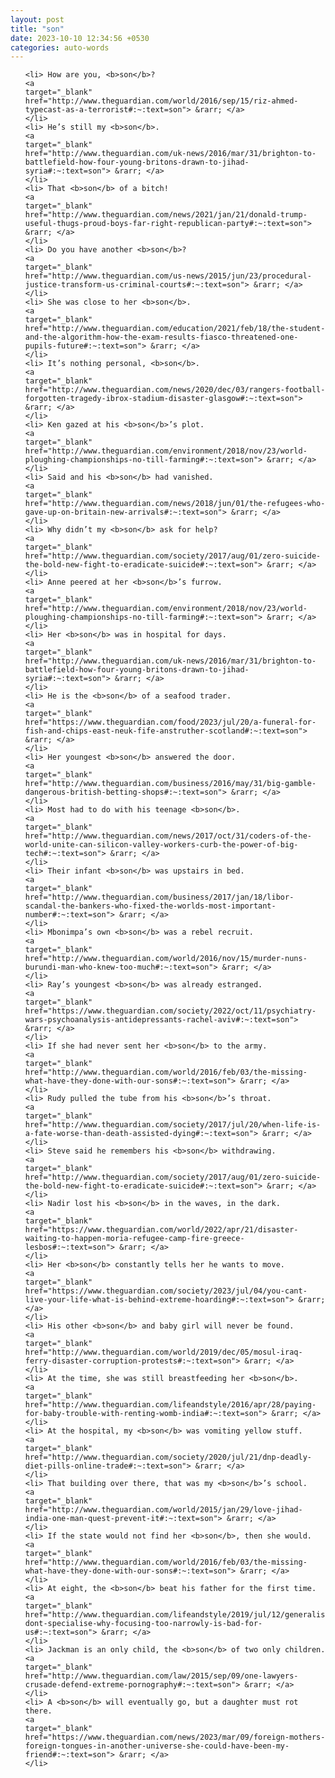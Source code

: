 ```yaml
---
layout: post
title: "son"
date: 2023-10-10 12:34:56 +0530
categories: auto-words
---
```

<ol>

    <li> How are you, <b>son</b>?
    <a 
    target="_blank" 
    href="http://www.theguardian.com/world/2016/sep/15/riz-ahmed-typecast-as-a-terrorist#:~:text=son"> &rarr; </a>
    </li>
    <li> He’s still my <b>son</b>.
    <a 
    target="_blank" 
    href="http://www.theguardian.com/uk-news/2016/mar/31/brighton-to-battlefield-how-four-young-britons-drawn-to-jihad-syria#:~:text=son"> &rarr; </a>
    </li>
    <li> That <b>son</b> of a bitch!
    <a 
    target="_blank" 
    href="http://www.theguardian.com/news/2021/jan/21/donald-trump-useful-thugs-proud-boys-far-right-republican-party#:~:text=son"> &rarr; </a>
    </li>
    <li> Do you have another <b>son</b>?
    <a 
    target="_blank" 
    href="http://www.theguardian.com/us-news/2015/jun/23/procedural-justice-transform-us-criminal-courts#:~:text=son"> &rarr; </a>
    </li>
    <li> She was close to her <b>son</b>.
    <a 
    target="_blank" 
    href="http://www.theguardian.com/education/2021/feb/18/the-student-and-the-algorithm-how-the-exam-results-fiasco-threatened-one-pupils-future#:~:text=son"> &rarr; </a>
    </li>
    <li> It’s nothing personal, <b>son</b>.
    <a 
    target="_blank" 
    href="http://www.theguardian.com/news/2020/dec/03/rangers-football-forgotten-tragedy-ibrox-stadium-disaster-glasgow#:~:text=son"> &rarr; </a>
    </li>
    <li> Ken gazed at his <b>son</b>’s plot.
    <a 
    target="_blank" 
    href="http://www.theguardian.com/environment/2018/nov/23/world-ploughing-championships-no-till-farming#:~:text=son"> &rarr; </a>
    </li>
    <li> Said and his <b>son</b> had vanished.
    <a 
    target="_blank" 
    href="http://www.theguardian.com/news/2018/jun/01/the-refugees-who-gave-up-on-britain-new-arrivals#:~:text=son"> &rarr; </a>
    </li>
    <li> Why didn’t my <b>son</b> ask for help?
    <a 
    target="_blank" 
    href="http://www.theguardian.com/society/2017/aug/01/zero-suicide-the-bold-new-fight-to-eradicate-suicide#:~:text=son"> &rarr; </a>
    </li>
    <li> Anne peered at her <b>son</b>’s furrow.
    <a 
    target="_blank" 
    href="http://www.theguardian.com/environment/2018/nov/23/world-ploughing-championships-no-till-farming#:~:text=son"> &rarr; </a>
    </li>
    <li> Her <b>son</b> was in hospital for days.
    <a 
    target="_blank" 
    href="http://www.theguardian.com/uk-news/2016/mar/31/brighton-to-battlefield-how-four-young-britons-drawn-to-jihad-syria#:~:text=son"> &rarr; </a>
    </li>
    <li> He is the <b>son</b> of a seafood trader.
    <a 
    target="_blank" 
    href="https://www.theguardian.com/food/2023/jul/20/a-funeral-for-fish-and-chips-east-neuk-fife-anstruther-scotland#:~:text=son"> &rarr; </a>
    </li>
    <li> Her youngest <b>son</b> answered the door.
    <a 
    target="_blank" 
    href="http://www.theguardian.com/business/2016/may/31/big-gamble-dangerous-british-betting-shops#:~:text=son"> &rarr; </a>
    </li>
    <li> Most had to do with his teenage <b>son</b>.
    <a 
    target="_blank" 
    href="http://www.theguardian.com/news/2017/oct/31/coders-of-the-world-unite-can-silicon-valley-workers-curb-the-power-of-big-tech#:~:text=son"> &rarr; </a>
    </li>
    <li> Their infant <b>son</b> was upstairs in bed.
    <a 
    target="_blank" 
    href="http://www.theguardian.com/business/2017/jan/18/libor-scandal-the-bankers-who-fixed-the-worlds-most-important-number#:~:text=son"> &rarr; </a>
    </li>
    <li> Mbonimpa’s own <b>son</b> was a rebel recruit.
    <a 
    target="_blank" 
    href="http://www.theguardian.com/world/2016/nov/15/murder-nuns-burundi-man-who-knew-too-much#:~:text=son"> &rarr; </a>
    </li>
    <li> Ray’s youngest <b>son</b> was already estranged.
    <a 
    target="_blank" 
    href="https://www.theguardian.com/society/2022/oct/11/psychiatry-wars-psychoanalysis-antidepressants-rachel-aviv#:~:text=son"> &rarr; </a>
    </li>
    <li> If she had never sent her <b>son</b> to the army.
    <a 
    target="_blank" 
    href="http://www.theguardian.com/world/2016/feb/03/the-missing-what-have-they-done-with-our-sons#:~:text=son"> &rarr; </a>
    </li>
    <li> Rudy pulled the tube from his <b>son</b>’s throat.
    <a 
    target="_blank" 
    href="http://www.theguardian.com/society/2017/jul/20/when-life-is-a-fate-worse-than-death-assisted-dying#:~:text=son"> &rarr; </a>
    </li>
    <li> Steve said he remembers his <b>son</b> withdrawing.
    <a 
    target="_blank" 
    href="http://www.theguardian.com/society/2017/aug/01/zero-suicide-the-bold-new-fight-to-eradicate-suicide#:~:text=son"> &rarr; </a>
    </li>
    <li> Nadir lost his <b>son</b> in the waves, in the dark.
    <a 
    target="_blank" 
    href="https://www.theguardian.com/world/2022/apr/21/disaster-waiting-to-happen-moria-refugee-camp-fire-greece-lesbos#:~:text=son"> &rarr; </a>
    </li>
    <li> Her <b>son</b> constantly tells her he wants to move.
    <a 
    target="_blank" 
    href="https://www.theguardian.com/society/2023/jul/04/you-cant-live-your-life-what-is-behind-extreme-hoarding#:~:text=son"> &rarr; </a>
    </li>
    <li> His other <b>son</b> and baby girl will never be found.
    <a 
    target="_blank" 
    href="http://www.theguardian.com/world/2019/dec/05/mosul-iraq-ferry-disaster-corruption-protests#:~:text=son"> &rarr; </a>
    </li>
    <li> At the time, she was still breastfeeding her <b>son</b>.
    <a 
    target="_blank" 
    href="http://www.theguardian.com/lifeandstyle/2016/apr/28/paying-for-baby-trouble-with-renting-womb-india#:~:text=son"> &rarr; </a>
    </li>
    <li> At the hospital, my <b>son</b> was vomiting yellow stuff.
    <a 
    target="_blank" 
    href="http://www.theguardian.com/society/2020/jul/21/dnp-deadly-diet-pills-online-trade#:~:text=son"> &rarr; </a>
    </li>
    <li> That building over there, that was my <b>son</b>’s school.
    <a 
    target="_blank" 
    href="http://www.theguardian.com/world/2015/jan/29/love-jihad-india-one-man-quest-prevent-it#:~:text=son"> &rarr; </a>
    </li>
    <li> If the state would not find her <b>son</b>, then she would.
    <a 
    target="_blank" 
    href="http://www.theguardian.com/world/2016/feb/03/the-missing-what-have-they-done-with-our-sons#:~:text=son"> &rarr; </a>
    </li>
    <li> At eight, the <b>son</b> beat his father for the first time.
    <a 
    target="_blank" 
    href="http://www.theguardian.com/lifeandstyle/2019/jul/12/generalise-dont-specialise-why-focusing-too-narrowly-is-bad-for-us#:~:text=son"> &rarr; </a>
    </li>
    <li> Jackman is an only child, the <b>son</b> of two only children.
    <a 
    target="_blank" 
    href="http://www.theguardian.com/law/2015/sep/09/one-lawyers-crusade-defend-extreme-pornography#:~:text=son"> &rarr; </a>
    </li>
    <li> A <b>son</b> will eventually go, but a daughter must rot there.
    <a 
    target="_blank" 
    href="https://www.theguardian.com/news/2023/mar/09/foreign-mothers-foreign-tongues-in-another-universe-she-could-have-been-my-friend#:~:text=son"> &rarr; </a>
    </li>